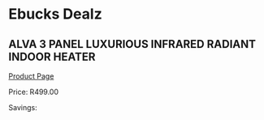
# Ebucks Dealz
## ALVA 3 PANEL LUXURIOUS INFRARED RADIANT INDOOR HEATER
[Product Page](https://www.ebucks.com/web/shop/productSelected.do?prodId=1142142389&catId=1157551316)

Price: R499.00

Savings: 


	